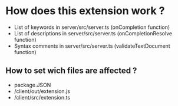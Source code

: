 # How does this extension work ?

- List of keywords in server/src/server.ts (onCompletion function)
- List of descriptions in server/src/server.ts (onCompletionResolve function)
- Syntax comments in server/src/server.ts (validateTextDocument function)

## How to set wich files are affected ?

  - package.JSON
  - /client/out/extension.js
  - /client/src/extension.ts